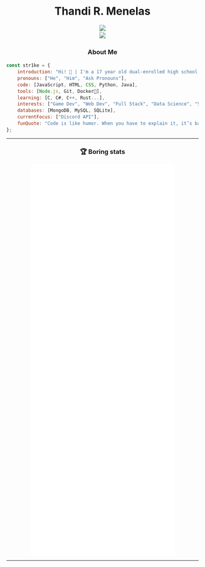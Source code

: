 <!---
RealStr1ke/RealStr1ke is a ✨ special ✨ repository because its `README.md` (this file) appears on your GitHub profile.
You can click the Preview link to take a look at your changes.
--->

<h1 align="center">Thandi R. Menelas</h2>

<div align="center"><img src="https://user-images.githubusercontent.com/49248449/144116426-307bc795-ce75-4690-9cb1-4a0a3a258647.png" /></div>
<div align="center"><img src="https://i.ppy.sh/6b20f70268cb1d913a42ac62d82dc89188082d68/68747470733a2f2f6d65646961312e74656e6f722e636f6d2f6d2f5938686b6e6a4d75656a4541414141432f6361742d7477697463682e676966" /></div>
</p>

<h3 align="center">About Me</h3>

```JavaScript
const str1ke = {
    introduction: "Hi! 👋 | I'm a 17 year old dual-enrolled high school student who just programs random projects for fun.",
    pronouns: ["He", "Him", "Ask Pronouns"],
    code: [JavaScript, HTML, CSS, Python, Java],
    tools: [Node.js, Git, Docker🐳],
    learning: [C, C#, C++, Rust...],
    interests: ["Game Dev", "Web Dev", "Full Stack", "Data Science", "Servers"],
    databases: [MongoDB, MySQL, SQLite],
    currentFocus: ["Discord API"],
    funQuote: "Code is like humor. When you have to explain it, it’s bad. – Cory House"
};
```

<hr>
<!---
<h3 align="center">Discord Status</h3>
<p align="center">
    <a href="https://discord.com/users/411641088944766982">
        <img alt="discord profile presence" src="https://lanyard-profile-readme.vercel.app/api/411641088944766982?idleMessage=Probably%20busy%20torturing%20myself%20with%20programming%20errors....&theme=dark" />
    </a>
</p>
<hr>
--->

<h3 align="center">🏆 Boring stats</h3>
<p align="center">
    <a href="https://metrics.lecoq.io/about/RealStr1ke">
        <img align="center" src="https://github.com/RealStr1ke/RealStr1ke/blob/main/assets/main.svg" />
    </a>

</p>

<hr>
<!--
<h3 align="center">Profile Card</h3>
<p align="center">
    <a href="https://github.com/anuraghazra/github-readme-stats">
        <img align="center" src="https://github-readme-stats.vercel.app/api?username=RealStr1ke&show_icons=true&theme=tokyonight&hide_border=true" />
    </a>
    <br>
    <a href="https://github.com/anuraghazra/github-readme-stats">
        <img align="center" src="https://github-readme-stats.vercel.app/api/top-langs/?username=anuraghazra&layout=compact&theme=tokyonight&hide_border=true&langs_count=6&card_width=445" />
    </a>
</p>
-->
